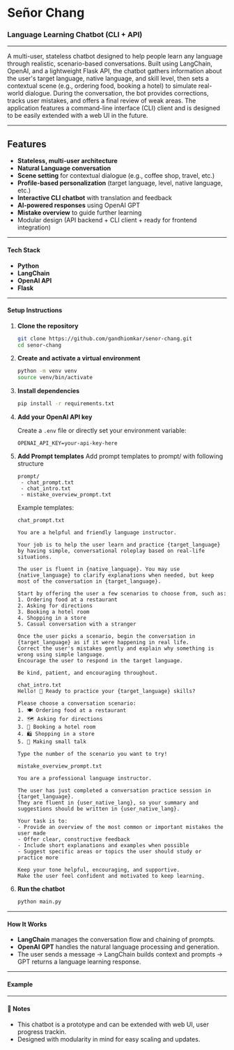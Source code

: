 

# Señor Chang 
### Language Learning Chatbot (CLI + API)

---

A multi-user, stateless chatbot designed to help people learn any language through realistic, scenario-based conversations. Built using LangChain, OpenAI, and a lightweight Flask API, the chatbot gathers information about the user's target language, native language, and skill level, then sets a contextual scene (e.g., ordering food, booking a hotel) to simulate real-world dialogue. During the conversation, the bot provides corrections, tracks user mistakes, and offers a final review of weak areas. The application features a command-line interface (CLI) client and is designed to be easily extended with a web UI in the future.

---

##  Features

-  **Stateless, multi-user architecture**
-  **Natural Language conversation**
-  **Scene setting** for contextual dialogue (e.g., coffee shop, travel, etc.)
-  **Profile-based personalization** (target language, level, native language, etc.)
-  **Interactive CLI chatbot** with translation and feedback
-  **AI-powered responses** using OpenAI GPT
-  **Mistake overview** to guide further learning
-  Modular design (API backend + CLI client + ready for frontend integration)

---

#### Tech Stack
- **Python**
- **LangChain**
- **OpenAI API**
- **Flask**

---

#### Setup Instructions

1. **Clone the repository**
   ```bash
   git clone https://github.com/gandhiomkar/senor-chang.git
   cd senor-chang
   ```

2. **Create and activate a virtual environment**
   ```bash
   python -m venv venv
   source venv/bin/activate  
   ```

3. **Install dependencies**
   ```bash
   pip install -r requirements.txt
   ```

4. **Add your OpenAI API key**

   Create a `.env` file or directly set your environment variable:
   ```
   OPENAI_API_KEY=your-api-key-here
   ```

5. **Add Prompt templates**
   Add prompt templates to prompt/ with following structure
   ```
   prompt/
    - chat_prompt.txt
    - chat_intro.txt
    - mistake_overview_prompt.txt
    ```
    Example templates:
    ```
    chat_prompt.txt

    You are a helpful and friendly language instructor.

    Your job is to help the user learn and practice {target_language} by having simple, conversational roleplay based on real-life situations.

    The user is fluent in {native_language}. You may use {native_language} to clarify explanations when needed, but keep most of the conversation in {target_language}.

    Start by offering the user a few scenarios to choose from, such as:
    1. Ordering food at a restaurant
    2. Asking for directions
    3. Booking a hotel room
    4. Shopping in a store
    5. Casual conversation with a stranger

    Once the user picks a scenario, begin the conversation in {target_language} as if it were happening in real life. 
    Correct the user's mistakes gently and explain why something is wrong using simple language. 
    Encourage the user to respond in the target language.

    Be kind, patient, and encouraging throughout.

    ```

    ```
    chat_intro.txt
    Hello! 👋 Ready to practice your {target_language} skills?

    Please choose a conversation scenario:
    1. 🍽️ Ordering food at a restaurant
    2. 🗺️ Asking for directions
    3. 🏨 Booking a hotel room
    4. 🛍️ Shopping in a store
    5. 💬 Making small talk

    Type the number of the scenario you want to try!

    ```

    ```
    mistake_overview_prompt.txt

    You are a professional language instructor.

    The user has just completed a conversation practice session in {target_language}. 
    They are fluent in {user_native_lang}, so your summary and suggestions should be written in {user_native_lang}.

    Your task is to:
    - Provide an overview of the most common or important mistakes the user made
    - Offer clear, constructive feedback
    - Include short explanations and examples when possible
    - Suggest specific areas or topics the user should study or practice more

    Keep your tone helpful, encouraging, and supportive. 
    Make the user feel confident and motivated to keep learning.

    ```

1. **Run the chatbot**
   ```bash
   python main.py
   ```

---

#### How It Works
- **LangChain** manages the conversation flow and chaining of prompts.
- **OpenAI GPT** handles the natural language processing and generation.
- The user sends a message → LangChain builds context and prompts → GPT returns a language learning response.

---

#### Example


---

#### 📌 Notes
- This chatbot is a prototype and can be extended with web UI, user progress trackin.
- Designed with modularity in mind for easy scaling and updates.


